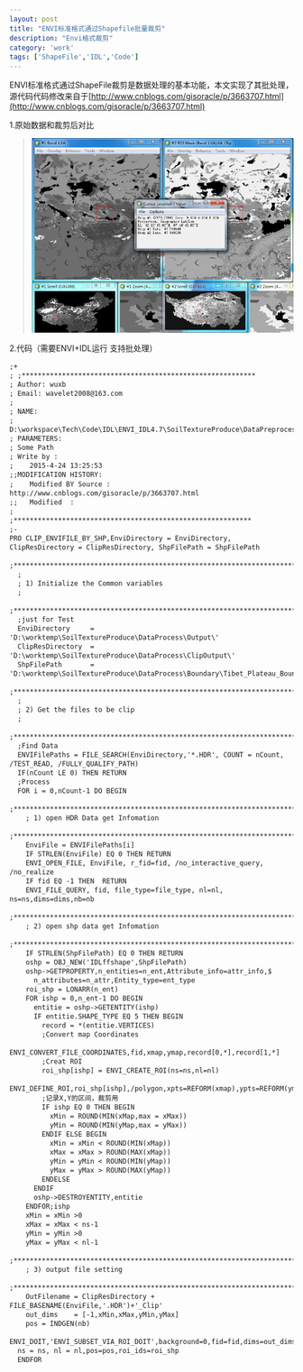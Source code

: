 ```yaml
---
layout: post
title: "ENVI标准格式通过Shapefile批量裁剪"
description: "Envi格式裁剪"
category: 'work'
tags: ['ShapeFile','IDL','Code']
---
```


ENVI标准格式通过ShapeFile裁剪是数据处理的基本功能，本文实现了其批处理，源代码代码修改来自于[http://www.cnblogs.com/gisoracle/p/3663707.html](http://www.cnblogs.com/gisoracle/p/3663707.html)

<!--more-->

1.原始数据和裁剪后对比

> ![](/images/EnviClip.jpg)


2.代码（需要ENVI+IDL运行  支持批处理）


    ;+
    ; ;**********************************************************
    ; Author: wuxb
    ; Email: wavelet2008@163.com
    ; 
    ; NAME:
    ;    D:\workspace\Tech\Code\IDL\ENVI_IDL4.7\SoilTextureProduce\DataPreprocessing\CLIP_ENVIFILE_BY_SHP.pro
    ; PARAMETERS:
    ; Some Path
    ; Write by :
    ;    2015-4-24 13:25:53
    ;;MODIFICATION HISTORY:
    ;    Modified BY Source :　http://www.cnblogs.com/gisoracle/p/3663707.html
    ;;   Modified  :  
    ;
    ;***********************************************************
    ;-
    PRO CLIP_ENVIFILE_BY_SHP,EnviDirectory = EnviDirectory, ClipResDirectory = ClipResDirectory, ShpFilePath = ShpFilePath
      ;**************************************************************************
      ;
      ; 1) Initialize the Common variables
      ;
      ;**************************************************************************
      ;just for Test
      EnviDirectory     = 'D:\worktemp\SoilTextureProduce\DataProcess\Output\'
      ClipResDirectory  = 'D:\worktemp\SoilTextureProduce\DataProcess\ClipOutput\'
      ShpFilePath       = 'D:\worktemp\SoilTextureProduce\DataProcess\Boundary\Tibet_Plateau_Boundar.shp'
      ;**************************************************************************
      ;
      ; 2) Get the files to be clip
      ;
      ;**************************************************************************
      ;Find Data
      ENVIFilePaths = FILE_SEARCH(EnviDirectory,'*.HDR', COUNT = nCount, /TEST_READ, /FULLY_QUALIFY_PATH)
      IF(nCount LE 0) THEN RETURN
      ;Process
      FOR i = 0,nCount-1 DO BEGIN
        ;**************************************************************************
        ; 1) open HDR Data get Infomation
        ;**************************************************************************
        EnviFile = ENVIFilePaths[i]
        IF STRLEN(EnviFile) EQ 0 THEN RETURN
        ENVI_OPEN_FILE, EnviFile, r_fid=fid, /no_interactive_query, /no_realize
        IF fid EQ -1 THEN  RETURN
        ENVI_FILE_QUERY, fid, file_type=file_type, nl=nl, ns=ns,dims=dims,nb=nb
        ;**************************************************************************
        ; 2) open shp data get Infomation
        ;**************************************************************************
        IF STRLEN(ShpFilePath) EQ 0 THEN RETURN
        oshp = OBJ_NEW('IDLffshape',ShpFilePath)
        oshp->GETPROPERTY,n_entities=n_ent,Attribute_info=attr_info,$
          n_attributes=n_attr,Entity_type=ent_type
        roi_shp = LONARR(n_ent)
        FOR ishp = 0,n_ent-1 DO BEGIN
          entitie = oshp->GETENTITY(ishp)
          IF entitie.SHAPE_TYPE EQ 5 THEN BEGIN
            record = *(entitie.VERTICES)
            ;Convert map Coordinates
            ENVI_CONVERT_FILE_COORDINATES,fid,xmap,ymap,record[0,*],record[1,*]
            ;Creat ROI
            roi_shp[ishp] = ENVI_CREATE_ROI(ns=ns,nl=nl)
            ENVI_DEFINE_ROI,roi_shp[ishp],/polygon,xpts=REFORM(xmap),ypts=REFORM(ymap)
            ;记录X,Y的区间，裁剪用
            IF ishp EQ 0 THEN BEGIN
              xMin = ROUND(MIN(xMap,max = xMax))
              yMin = ROUND(MIN(yMap,max = yMax))
            ENDIF ELSE BEGIN
              xMin = xMin < ROUND(MIN(xMap))
              xMax = xMax > ROUND(MAX(xMap))
              yMin = yMin < ROUND(MIN(yMap))
              yMax = yMax > ROUND(MAX(yMap))
            ENDELSE
          ENDIF
          oshp->DESTROYENTITY,entitie
        ENDFOR;ishp
        xMin = xMin >0
        xMax = xMax < ns-1
        yMin = yMin >0
        yMax = yMax < nl-1
        ;**************************************************************************
        ; 3) output file setting
        ;**************************************************************************
        OutFilename = ClipResDirectory + FILE_BASENAME(EnviFile,'.HDR')+'_Clip'
        out_dims    = [-1,xMin,xMax,yMin,yMax]
        pos = INDGEN(nb)
        ENVI_DOIT,'ENVI_SUBSET_VIA_ROI_DOIT',background=0,fid=fid,dims=out_dims,out_name=OutFilename,$
      ns = ns, nl = nl,pos=pos,roi_ids=roi_shp
      ENDFOR
